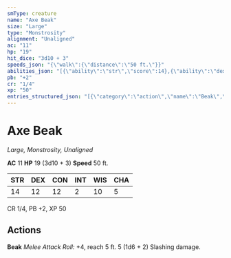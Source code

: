 ```yaml
---
smType: creature
name: "Axe Beak"
size: "Large"
type: "Monstrosity"
alignment: "Unaligned"
ac: "11"
hp: "19"
hit_dice: "3d10 + 3"
speeds_json: "{\"walk\":{\"distance\":\"50 ft.\"}}"
abilities_json: "[{\"ability\":\"str\",\"score\":14},{\"ability\":\"dex\",\"score\":12},{\"ability\":\"con\",\"score\":12},{\"ability\":\"int\",\"score\":2},{\"ability\":\"wis\",\"score\":10},{\"ability\":\"cha\",\"score\":5}]"
pb: "+2"
cr: "1/4"
xp: "50"
entries_structured_json: "[{\"category\":\"action\",\"name\":\"Beak\",\"text\":\"*Melee Attack Roll:* +4, reach 5 ft. 5 (1d6 + 2) Slashing damage.\"}]"
---
```


# Axe Beak
*Large, Monstrosity, Unaligned*

**AC** 11
**HP** 19 (3d10 + 3)
**Speed** 50 ft.

| STR | DEX | CON | INT | WIS | CHA |
| --- | --- | --- | --- | --- | --- |
| 14 | 12 | 12 | 2 | 10 | 5 |

CR 1/4, PB +2, XP 50

## Actions

**Beak**
*Melee Attack Roll:* +4, reach 5 ft. 5 (1d6 + 2) Slashing damage.
